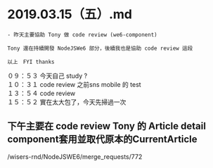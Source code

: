 # 2019.03.15（五）.md

```
- 昨天主要協助 Tony 做 code review (we6-component)

Tony 還在持續開發 NodeJSWe6 部分，後續我也是協助 code review 這段

以上　FYI thanks
```

０９：５３ 今天自己 study ?  
１０：３１ code review 之前sns mobile 的 test  
１３：５４  code review  
１５：５２ 實在太大包了，今天先掃過一次  

## 下午主要在 code review Tony 的 Article detail component套用並取代原本的CurrentArticle
/wisers-rnd/NodeJSWE6/merge_requests/772
